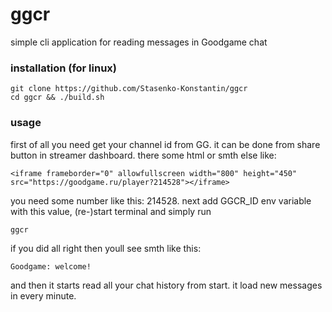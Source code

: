 # ggcr

simple cli application for reading messages in Goodgame chat

### installation (for linux)

	git clone https://github.com/Stasenko-Konstantin/ggcr 
	cd ggcr && ./build.sh
	
### usage

first of all you need get your channel id from GG. 
it can be done from share button in streamer dashboard.
there some html or smth else like: 

	<iframe frameborder="0" allowfullscreen width="800" height="450" src="https://goodgame.ru/player?214528"></iframe>
you need some number like this: 214528.
next add GGCR_ID env variable with this value, (re-)start terminal and simply run

	ggcr 
if you did all right then youll see smth like this:

	Goodgame: welcome!
and then it starts read all your chat history from start.
it load new messages in every minute.
